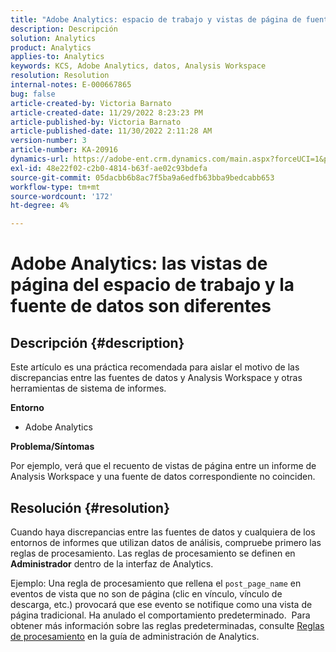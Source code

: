```yaml
---
title: "Adobe Analytics: espacio de trabajo y vistas de página de fuente de datos difieren"
description: Descripción
solution: Analytics
product: Analytics
applies-to: Analytics
keywords: KCS, Adobe Analytics, datos, Analysis Workspace
resolution: Resolution
internal-notes: E-000667865
bug: false
article-created-by: Victoria Barnato
article-created-date: 11/29/2022 8:23:23 PM
article-published-by: Victoria Barnato
article-published-date: 11/30/2022 2:11:28 AM
version-number: 3
article-number: KA-20916
dynamics-url: https://adobe-ent.crm.dynamics.com/main.aspx?forceUCI=1&pagetype=entityrecord&etn=knowledgearticle&id=ca851ba9-2370-ed11-9561-6045bd006a22
exl-id: 48e22f02-c2b0-4814-b63f-ae02c93bdefa
source-git-commit: 05dacbb6b8ac7f5ba9a6edfb63bba9bedcabb653
workflow-type: tm+mt
source-wordcount: '172'
ht-degree: 4%

---
```


# Adobe Analytics: las vistas de página del espacio de trabajo y la fuente de datos son diferentes

## Descripción {#description}


Este artículo es una práctica recomendada para aislar el motivo de las discrepancias entre las fuentes de datos y Analysis Workspace y otras herramientas de sistema de informes.

<b>Entorno</b>

- Adobe Analytics


<b>Problema/Síntomas</b>


Por ejemplo, verá que el recuento de vistas de página entre un informe de Analysis Workspace y una fuente de datos correspondiente no coinciden.




## Resolución {#resolution}


Cuando haya discrepancias entre las fuentes de datos y cualquiera de los entornos de informes que utilizan datos de análisis, compruebe primero las reglas de procesamiento. Las reglas de procesamiento se definen en <b>Administrador</b> dentro de la interfaz de Analytics.

Ejemplo: Una regla de procesamiento que rellena el `post_page_name` en eventos de vista que no son de página (clic en vínculo, vínculo de descarga, etc.) provocará que ese evento se notifique como una vista de página tradicional. Ha anulado el comportamiento predeterminado.  Para obtener más información sobre las reglas predeterminadas, consulte [Reglas de procesamiento](https://experienceleague.adobe.com/docs/analytics/admin/admin-tools/processing-rules/processing-rules-configuration/processing-rules-about.html?lang=en) en la guía de administración de Analytics.
